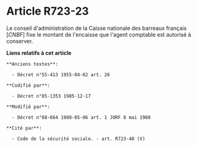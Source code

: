 # Article R723-23

Le conseil d'administration de la Caisse nationale des barreaux français [*CNBF*] fixe le montant de l'encaisse que l'agent
comptable est autorisé à conserver.

**Liens relatifs à cet article**

	**Anciens textes**:

	  - Décret n°55-413 1955-04-02 art. 26

	**Codifié par**:

	  - Décret n°85-1353 1985-12-17

	**Modifié par**:

	  - Décret n°88-664 1988-05-06 art. 1 JORF 8 mai 1988

	**Cité par**:

	  - Code de la sécurité sociale. - art. R723-40 (V)

